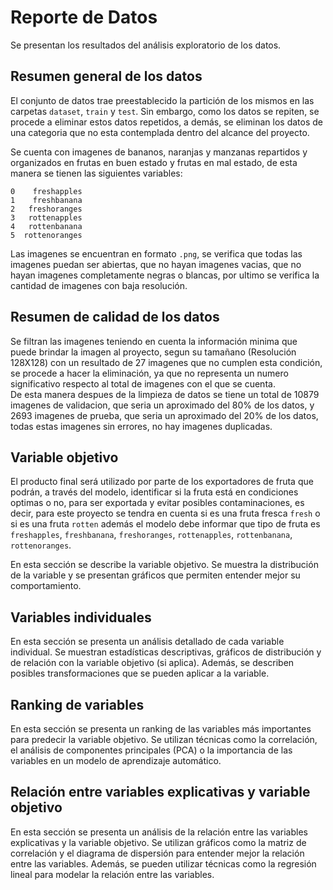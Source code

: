 # Reporte de Datos

Se presentan los resultados del análisis exploratorio de los datos.

## Resumen general de los datos

El conjunto de datos trae preestablecido la partición de los mismos en las carpetas `dataset`, `train` y `test`. Sin embargo, como los datos se repiten, se procede a eliminar estos datos repetidos, a demás, se eliminan los datos de una categoria que no esta contemplada dentro del alcance del proyecto.  

Se cuenta con imagenes de bananos, naranjas y manzanas repartidos y organizados en frutas en buen estado y frutas en mal estado, de esta manera se tienen las siguientes variables:

`0    freshapples`  
`1    freshbanana`  
`2   freshoranges`  
`3   rottenapples`  
`4   rottenbanana`  
`5  rottenoranges`  

Las imagenes se encuentran en formato `.png`, se verifica que todas las imagenes puedan ser abiertas, que no hayan imagenes vacias, que no hayan imagenes completamente negras o blancas, por ultimo se verifica la cantidad de imagenes con baja resolución. 

## Resumen de calidad de los datos

Se filtran las imagenes teniendo en cuenta la información minima que puede brindar la imagen al proyecto, segun su tamañano (Resolución 128X128) con un resultado de 27 imagenes que no cumplen esta condición, se procede a hacer la eliminación, ya que no representa un numero significativo respecto al total de imagenes con el que se cuenta.   
De esta manera despues de la limpieza de datos se tiene un total de 10879 imagenes de validacion, que seria un aproximado del 80% de los datos, y 2693 imagenes de prueba, que seria un aproximado del 20% de los datos, todas estas imagenes sin errores, no hay imagenes duplicadas.

## Variable objetivo
El producto final será utilizado por parte de los exportadores de fruta que podrán, a través del modelo, identificar si la fruta está en condiciones optimas o no, para ser exportada y evitar posibles contaminaciones, es decir, para este proyecto se tendra en cuenta si es una fruta fresca `fresh` o si es una fruta `rotten` además el modelo debe informar que tipo de fruta es `freshapples`, `freshbanana`, `freshoranges`, `rottenapples`, `rottenbanana`, `rottenoranges`.

En esta sección se describe la variable objetivo. Se muestra la distribución de la variable y se presentan gráficos que permiten entender mejor su comportamiento.

## Variables individuales

En esta sección se presenta un análisis detallado de cada variable individual. Se muestran estadísticas descriptivas, gráficos de distribución y de relación con la variable objetivo (si aplica). Además, se describen posibles transformaciones que se pueden aplicar a la variable.

## Ranking de variables

En esta sección se presenta un ranking de las variables más importantes para predecir la variable objetivo. Se utilizan técnicas como la correlación, el análisis de componentes principales (PCA) o la importancia de las variables en un modelo de aprendizaje automático.

## Relación entre variables explicativas y variable objetivo

En esta sección se presenta un análisis de la relación entre las variables explicativas y la variable objetivo. Se utilizan gráficos como la matriz de correlación y el diagrama de dispersión para entender mejor la relación entre las variables. Además, se pueden utilizar técnicas como la regresión lineal para modelar la relación entre las variables.
